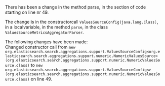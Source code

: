 There has been a change in the method parse, in the section of code starting on line nr 49.
  
The change is in the constructorcall ```ValuesSourceConfig(java.lang.Class)```, in a localvariable, in the method ```parse```, in the class ```ValuesSourceMetricsAggregatorParser```.
  
The following changes have been made:  
Changed constructor call from ```new org.elasticsearch.search.aggregations.support.ValuesSourceConfig<org.elasticsearch.search.aggregations.support.numeric.NumericValuesSource>(org.elasticsearch.search.aggregations.support.numeric.NumericValuesSource.class)``` to ```new org.elasticsearch.search.aggregations.support.ValuesSourceConfig<>(org.elasticsearch.search.aggregations.support.numeric.NumericValuesSource.class)``` on line 49.  
